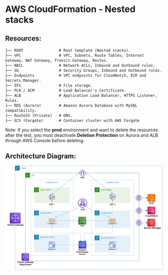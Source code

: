 # AWS CloudFormation - Nested stacks
## Resources:
```
├── ROOT                # Root template (Nested stacks).
├── VPC                 # VPC, Subnets, Route Tables, Internet Gateway, NAT Gateway, Transit Gateway, Routes.
├── NACL                # Network ACLs, Inbound and Outbound rules.
├── SG                  # Security Groups, Inbound and Outbound rules.
├── Endpoints           # VPC endpoints for CloudWatch, ECR and Secrets Manager.
├── EFS                 # File storage.
├── PCA / ACM           # Load Balancer's Certificate.
├── ALB                 # Application Load Balancer, HTTPS Listener, Rules.
├── RDS (Aurora)        # Amazon Aurora Database with MySQL compatibility.
├── Route53 (Private)   # DNS.
├── ECS (Fargate)       # Container cluster with AWS Fargate
```
Note: If you select the **prod** environment and want to delete the resources after the test, you must deactivate **Deletion Protection** on Aurora and ALB through AWS Console before deleting.

## Architecture Diagram:
![](https://github.com/kloudpepper/IaC/blob/main/CloudFormation/images/architecture_diagram.png)